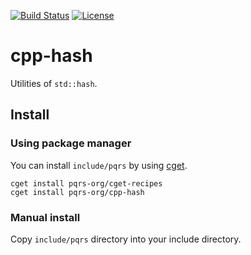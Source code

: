 [![Build Status](https://github.com/pqrs-org/cpp-hash/workflows/CI/badge.svg)](https://github.com/pqrs-org/cpp-hash/actions)
[![License](https://img.shields.io/badge/license-Boost%20Software%20License-blue.svg)](https://github.com/pqrs-org/cpp-hash/blob/main/LICENSE.md)

# cpp-hash

Utilities of `std::hash`.

## Install

### Using package manager

You can install `include/pqrs` by using [cget](https://github.com/pfultz2/cget).

```shell
cget install pqrs-org/cget-recipes
cget install pqrs-org/cpp-hash
```

### Manual install

Copy `include/pqrs` directory into your include directory.

